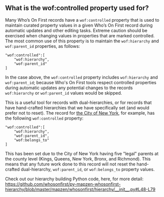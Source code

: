 ## What is the wof:controlled property used for?

Many Who’s On First records have a `wof:controlled` property that is used to maintain curated property values in a given Who’s On First record during automatic updates and other editing tasks. Extreme caution should be exercised when changing values in properties that are marked controlled. The most common use of this property is to maintain the `wof:hierarchy` and `wof:parent_id` properties, as follows:

```
"wof:controlled":[
    "wof:hierarchy",
    "wof:parent_id"
]
```

In the case above, the `wof:controlled` property includes `wof:hierarchy` and `wof:parent_id`; because Who's On First tools respect controlled properties during automatic updates any potential changes to the records `wof:hierarchy` or `wof:parent_id` values would be skipped.

This is a useful tool for records with dual-hierarchies, or for records that have hand-crafted hierarchies that we have specifically set (and would prefer not to reset). The record for [the City of New York](https://whosonfirst.mapzen.com/spelunker/id/85977539/), for example, has the following `wof:controlled` property:

```
"wof:controlled":[
    "wof:hierarchy",
    "wof:parent_id",
    "wof:belongs_to"
]
```

This has been set due to the City of New York having five "legal" parents at the county level (Kings, Queens, New York, Bronx, and Richmond). This means that any future work done to this record will not reset the hand-crafted dual-hierarchy, `wof:parent_id`, or `wof:belongs_to` property values.

Check out our hierarchy building Python code, here, for more detail: https://github.com/whosonfirst/py-mapzen-whosonfirst-hierarchy/blob/master/mapzen/whosonfirst/hierarchy/__init__.py#L48-L79


